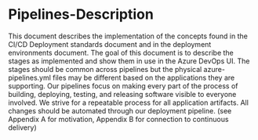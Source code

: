 # Pipelines-Description

This document describes the implementation of the concepts found in the CI/CD Deployment standards document and in the deployment environments document. The goal of this document is to describe the stages as implemented and show them in use in the Azure DevOps UI. The stages should be common across pipelines but the physical azure-pipelines.yml files may be different based on the applications they are supporting. Our pipelines focus on making every part of the process of building, deploying, testing, and releasing software visible to everyone involved. We strive for a repeatable process for all application artifacts. All changes should be automated through our deployment pipeline. (see Appendix A for motivation, Appendix B for connection to continuous delivery)